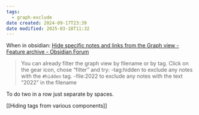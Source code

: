 ```yaml
---
tags:
  - graph-exclude
date created: 2024-09-17T23:39
date modified: 2025-03-18T11:32
---
```


When in obsidian: [Hide specific notes and links from the Graph view - Feature archive - Obsidian Forum](https://forum.obsidian.md/t/hide-specific-notes-and-links-from-the-graph-view/65839) 

> You can already filter the graph view by filename or by tag. Click on the gear icon, chose “filter” and try: -tag:hidden to exclude any notes with the `#hidden` tag. -file:2022 to exclude any notes with the text “2022” in the filename

To do two in a row just separate by spaces. 

[[Hiding tags from various components]] 